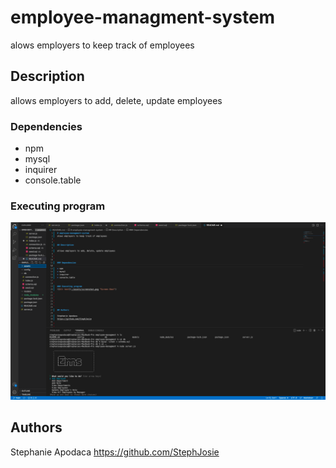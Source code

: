 # employee-managment-system
alows employers to keep track of employees


## Description

allows employers to add, delete, update employees



### Dependencies

* npm
* mysql
* inquirer
* console.table


### Executing program
![Alt text](./assets/Screenshot.png "Screen Shot")






## Authors

Stephanie Apodaca
https://github.com/StephJosie





